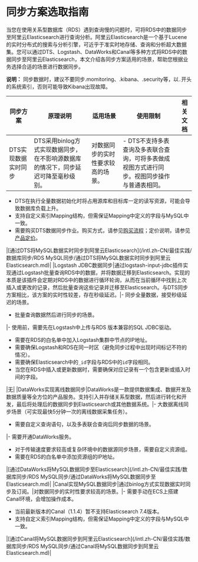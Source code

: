 # 同步方案选取指南

当您在使用关系型数据库（RDS）遇到查询慢的问题时，可将RDS中的数据同步至阿里云Elasticsearch进行查询分析。阿里云Elasticsearch是一个基于Lucene的实时分布式的搜索与分析引擎，可近乎于准实时地存储、查询和分析超大数据集。您可以通过DTS、Logstash、DataWorks和Canal等多种方式将RDS中的数据同步至阿里云Elasticsearch，本文介绍各同步方案适用的场景，帮助您根据业务选择合适的场景进行数据同步。

**说明：** 同步数据时，建议不要同步.momitoring、.kibana、.security等，以`.`开头的系统索引，否则可能导致Kibana出现故障。

|同步方案|原理说明|适用场景|使用限制|相关文档|
|----|----|----|----|----|
|DTS实现数据实时同步|DTS采用binlog方式实现数据同步，在不影响源数据库的情况下，同步延迟可降至毫秒级别。|对数据同步的实时性要求较高的场景。|-   DTS不支持多表查询及多表联合查询，可将多表做成视图方式进行同步。视图同步操作与普通表相同。
-   DTS在执行全量数据初始化时将占用源库和目标库一定的读写资源，可能会导致数据库负载上升。
-   支持自定义索引Mapping结构，但需保证Mapping中定义的字段与MySQL中一致。
-   需要购买DTS数据同步作业。购买方式，请参见[购买流程]()；定价说明，请参见[产品定价]()。

|[通过DTS将MySQL数据实时同步到阿里云Elasticsearch](/intl.zh-CN/最佳实践/数据库同步/RDS MySQL同步/通过DTS将MySQL数据实时同步到阿里云Elasticsearch.md)|
|Logstash JDBC数据同步|通过logstash-input-jdbc插件实现通过Logstash批量查询RDS中的数据，并将数据迁移到Elasticsearch。实现的本质是该插件会定期对RDS中的数据进行循环轮询，从而在当前循环中找到上次插入或更改的记录，然后批量查询这些记录并迁移至Elasticsearch。与DTS同步方案相比，该方案的实时性较差，存在秒级延迟。|-   同步全量数据，接受秒级延迟的场景。
-   批量查询数据然后进行同步的场景。

|-   使用前，需要先在Logstash中上传与RDS 版本兼容的SQL JDBC驱动。
-   需要在RDS的白名单中加入Logstash集群中节点的IP地址。
-   需要确保Logstash和RDS在同一时区（避免同步过程中出现时间标记不符的情况）。
-   需要确保Elasticsearch中的`_id`字段与RDS中的`id`字段相同。
-   当您在RDS中插入或更新数据时，需要确保对应记录有一个包含更新或插入时间的字段。

|无|
|DataWorks实现离线数据同步|DataWorks是一款提供数据集成、数据开发及数据质量等全方位的产品服务。支持引入并存储关系型数据，然后进行转化和开发，最后将处理后的数据同步到Elasticsearch或其他数据系统。|-   大数据离线同步场景（可实现最快5分钟一次的离线数据采集任务）。
-   需要自定义查询语句，以及多表联合查询后同步数据的场景。

|-   需要开通DataWorks服务。
-   对于传输速度要求较高或复杂环境中的数据源同步场景，需要自定义资源组。
-   需要在RDS的白名单中添加资源组的IP地址。

|[通过DataWorks将MySQL数据同步至Elasticsearch](/intl.zh-CN/最佳实践/数据库同步/RDS MySQL同步/通过DataWorks将MySQL数据同步至Elasticsearch.md)|
|Canal实现MySQL数据同步|通过binlog方式实现数据实时同步及订阅。|对数据同步的实时性要求较高的场景。|-   需要手动在ECS上搭建Canal环境，会增加操作成本。
-   当前最新版本的Canal（1.1.4）暂不支持Elasticsearch 7.4版本。
-   支持自定义索引Mapping结构，但需保证Mapping中定义的字段与MySQL中一致。

|[通过Canal将MySQL数据同步到阿里云Elasticsearch](/intl.zh-CN/最佳实践/数据库同步/RDS MySQL同步/通过Canal将MySQL数据同步到阿里云Elasticsearch.md)|

